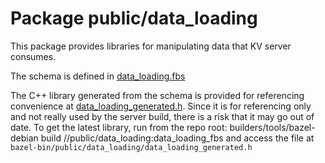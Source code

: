 # Package public/data_loading

This package provides libraries for manipulating data that KV server consumes.

The schema is defined in [data_loading.fbs](/public/data_loading/data_loading.fbs)

The C++ library generated from the schema is provided for referencing convenience at
[data_loading_generated.h](/public/data_loading/data_loading_generated.h). Since it is for
referencing only and not really used by the server build, there is a risk that it may go out of
date. To get the latest library, run from the repo root: builders/tools/bazel-debian build
//public/data_loading:data_loading_fbs and access the file at
`bazel-bin/public/data_loading/data_loading_generated.h`
